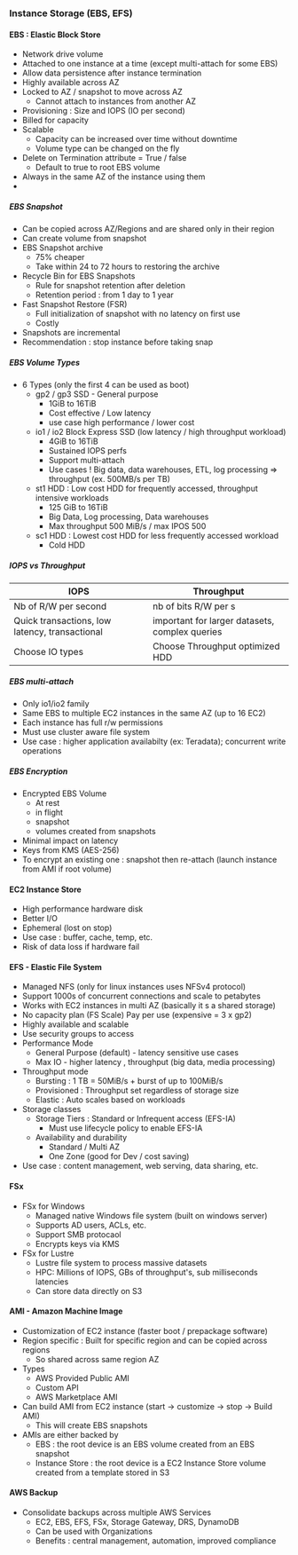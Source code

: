 ### Instance Storage (EBS, EFS)


#### EBS : Elastic Block Store

- Network drive volume
- Attached to one instance at a time (except multi-attach for some EBS)
- Allow data persistence after instance termination
- Highly available across AZ
- Locked to AZ / snapshot to move across AZ
    - Cannot attach to instances from another AZ
- Provisioning : Size and IOPS (IO per second)
- Billed for capacity 
- Scalable 
  - Capacity can be increased over time without downtime 
  - Volume type can be changed on the fly 
- Delete on Termination attribute = True / false
    - Default to true to root EBS volume
- Always in the same AZ of the instance using them 
- 

##### EBS Snapshot

- Can be copied across AZ/Regions and are shared only in their region
- Can create volume from snapshot
- EBS Snapshot archive
    - 75% cheaper
    - Take within 24 to 72 hours to restoring the archive
- Recycle Bin for EBS Snapshots
    - Rule for snapshot retention after deletion
    - Retention period : from 1 day to 1 year
- Fast Snapshot Restore (FSR)
    - Full initialization of snapshot with no latency on first use
    - Costly
- Snapshots are incremental 
- Recommendation : stop instance before taking snap 

##### EBS Volume Types

- 6 Types (only the first 4 can be used as boot)
    - gp2 / gp3 SSD - General purpose
        - 1GiB to 16TiB
        - Cost effective / Low latency
        - use case high performance / lower cost 
    - io1 / io2 Block Express SSD (low latency / high throughput workload)
        - 4GiB to 16TiB
        - Sustained IOPS perfs
        - Support multi-attach
        - Use cases ! Big data, data warehouses, ETL, log processing => throughput (ex. 500MB/s per TB)
    - st1 HDD : Low cost HDD for frequently accessed, throughput intensive workloads
        - 125 GiB to 16TiB
        - Big Data, Log processing, Data warehouses
        - Max throughput 500 MiB/s / max IPOS 500
    - sc1 HDD : Lowest cost HDD for less frequently accessed workload
        - Cold HDD
##### IOPS vs Throughput 

| IOPS                                           | Throughput                                     |
|------------------------------------------------|------------------------------------------------|
| Nb of R/W per second                           | nb of bits R/W per s                           |
| Quick transactions, low latency, transactional | important for larger datasets, complex queries |
| Choose IO types                                | Choose Throughput optimized HDD                |




##### EBS multi-attach

- Only io1/io2 family
- Same EBS to multiple EC2 instances in the same AZ (up to 16 EC2)
- Each instance has full r/w permissions
- Must use cluster aware file system
- Use case : higher application availabilty (ex: Teradata); concurrent write operations

##### EBS Encryption

- Encrypted EBS Volume
    - At rest
    - in flight
    - snapshot
    - volumes created from snapshots
- Minimal impact on latency
- Keys from KMS (AES-256)
- To encrypt an existing one : snapshot then re-attach (launch instance from AMI if root volume)

#### EC2 Instance Store

- High performance hardware disk
- Better I/O
- Ephemeral (lost on stop)
- Use case : buffer, cache, temp, etc.
- Risk of data loss if hardware fail


#### EFS - Elastic File System

- Managed NFS (only for linux instances uses NFSv4 protocol)
- Support 1000s of concurrent connections and scale to petabytes 
- Works with EC2 instances in multi AZ (basically it s a shared storage)
- No capacity plan (FS Scale) Pay per use (expensive = 3 x gp2)
- Highly available and scalable
- Use security groups to access
- Performance Mode
    - General Purpose (default) - latency sensitive use cases
    - Max IO - higher latency , throughput (big data, media processing)
- Throughput mode
    - Bursting : 1 TB = 50MiB/s + burst of up to 100MiB/s
    - Provisioned : Throughput set regardless of storage size
    - Elastic : Auto scales based on workloads
- Storage classes
    - Storage Tiers : Standard or Infrequent access (EFS-IA)
        - Must use lifecycle policy to enable EFS-IA
    - Availability and durability
        - Standard / Multi AZ
        - One Zone (good for Dev / cost saving)
- Use case : content management, web serving, data sharing, etc.

#### FSx

- FSx for Windows 
  - Managed native Windows file system (built on windows server)
  - Supports AD users, ACLs, etc. 
  - Support SMB protocaol 
  - Encrypts keys via KMS
- FSx for Lustre 
  - Lustre file system to process massive datasets 
  - HPC: Millions of IOPS, GBs of throughput's, sub milliseconds latencies  
  - Can store data directly on S3

#### AMI - Amazon Machine Image

- Customization of EC2 instance (faster boot / prepackage software)
- Region specific : Built for specific region and can be copied across regions
    - So shared across same region AZ
- Types
    - AWS Provided Public AMI
    - Custom API
    - AWS Marketplace AMI
- Can build AMI from EC2 instance (start -> customize -> stop -> Build AMI)
    - This will create EBS snapshots 
- AMIs are either backed by 
  - EBS : the root device is an EBS volume created from an EBS snapshot 
  - Instance Store : the root device is a EC2 Instance Store volume created from a template stored in S3

#### AWS Backup 

- Consolidate backups across multiple AWS Services 
  - EC2, EBS, EFS, FSx, Storage Gateway, DRS, DynamoDB
  - Can be used with Organizations 
  - Benefits : central management, automation, improved compliance 